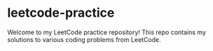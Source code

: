 # leetcode-practice
Welcome to my LeetCode practice repository! This repo contains my solutions to various coding problems from LeetCode.
